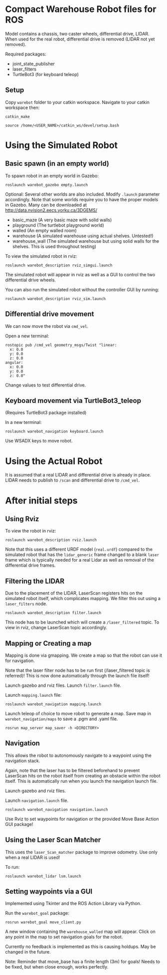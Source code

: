 # Compact Warehouse Robot files for ROS
Model contains a chassis, two caster wheels, differential drive, LIDAR. 
When used for the real robot, differential drive is removed (LIDAR not yet removed).

Required packages:

* joint_state_publisher
* laser_filters
* TurtleBot3 (for keyboard teleop)

## Setup

Copy `warebot` folder to your catkin workspace. Navigate to your catkin workspace then:

    catkin_make

    source /home/<USER_NAME>/catkin_ws/devel/setup.bash

# Using the Simulated Robot

## Basic spawn (in an empty world)

To spawn robot in an empty world in Gazebo:

    roslaunch warebot_gazebo empty.launch

Optional: Several other worlds are also included. Modify `.launch` parameter accordingly.
Note that some worlds require you to have the proper models in Gazebo. Many can be downloaded at http://data.nvision2.eecs.yorku.ca/3DGEMS/

* basic_maze (A very basic maze with solid walls)
* playground (The turtlebot playground world)
* walled (An empty walled room)
* warehouse (A simulated warehouse using actual shelves. Untested!)
* warehouse_wall (The simulated warehouse but using solid walls for the shelves. This is used throughout testing)

To view the simulated robot in rviz:

    roslaunch warebot_description rviz_simgui.launch

The simulated robot will appear in rviz as well as a GUI to control the two differential drive wheels.

You can also run the simulated robot without the controller GUI by running:

    roslaunch warebot_description rviz_sim.launch
   

## Differential drive movement
We can now move the robot via `cmd_vel`.

Open a new terminal:

    rostopic pub /cmd_vel geometry_msgs/Twist "linear:
      x: 0.0
      y: 0.0
      z: 0.0
    angular:
      x: 0.0
      y: 0.0
      z: 0.0"

Change values to test differential drive.

## Keyboard movement via TurtleBot3_teleop
(Requires TurtleBot3 package installed)

In a new terminal:

    roslaunch warebot_navigation keyboard.launch

Use WSADX keys to move robot.

# Using the Actual Robot
It is assumed that a real LIDAR and differential drive is already in place.
LIDAR needs to publish to `/scan` and differential drive to `/cmd_vel`.

# After initial steps

## Using Rviz

To view the  robot in rviz:

    roslaunch warebot_description rviz.launch

Note that this uses a different URDF model (`real.urdf`) compared to the simulated robot that has the `lidar_generic` frame changed to a blank `laser` frame which is typically needed for a real Lidar as well as removal of the differential drive frames.

## Filtering the LIDAR
Due to the placement of the LIDAR, LaserScan registers hits on the simulated robot itself, which complicates mapping. We filter this out using a `laser_filters` node.

    roslaunch warebot_description filter.launch

This node has to be launched which will create a `/laser_filtered` topic.
To view in rviz, change LaserScan topic accordingly.

## Mapping or Creating a map
Mapping is done via gmapping. We create a map so that the robot can use it for navigation.

Note that the laser filter node has to be run first (/laser_filtered topic is referred)! This is now done automatically through the launch file itself!

Launch gazebo and rviz files.
Launch `filter.launch` file.

Launch `mapping.launch` file:

    roslaunch warebot_navigation mapping.launch

Launch teleop of choice to move robot to generate a map.
Save map in `warebot_navigation/maps` to save a .pgm and .yaml file.

    rosrun map_server map_saver -h <DIRECTORY>

## Navigation
This allows the robot to autonomously navigate to a waypoint using the navigation stack.

Again, note that the laser has to be filtered beforehand to prevent LaserScan hits on the robot itself from creating an obstacle within the robot itself. This is automatically run when you launch the navigation launch file.

Launch gazebo and rviz files.

Launch `navigation.launch` file.

    roslaunch warebot_navigation navigation.launch

Use Rviz to set waypoints for navigation or the provided Move Base Action GUI package!


## Using the Laser Scan Matcher
This uses the `laser_Scan_matcher` package to improve odometry. Use only when a real LIDAR is used!

To run:

    roslaunch warebot_lidar lsm.launch

## Setting waypoints via a GUI
Implemented using Tkinter and the ROS Action Library via Python.

Run the `warebot_goal` package:

    rosrun warebot_goal move_client.py

A new window containing the `warehouse_walled` map will appear. Click on any point in the map to set navigation goals for the robot.

Currently no feedback is implemented as this is causing holdups. May be changed in the future.

Note: Reminder that move_base has a finite length (3m) for goals! Needs to be fixed, but when close enough, works perfectly.
